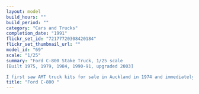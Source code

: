 ```yaml
---
layout: model
build_hours: ""
build_period: ""
category: "Cars and Trucks"
completion_date: "1991"
flickr_set_id: "72177720308420184"
flickr_set_thumbnail_url: ""
model_id: "69"
scale: "1/25"
summary: "Ford C-800 Stake Truck, 1/25 scale
[Built 1975, 1979, 1984, 1990-91, upgraded 2003]

I first saw AMT truck kits for sale in Auckland in 1974 and immediately started collecting them. I started this one in 1975 and quickly worked out that it was a complex model and not a simple project to build quickly. I worked on it in four bursts of enthusiasm over a 16 year period and upgraded it further 12 years later with stake sides and cargo. Despite the basic finished model being over 30 years old now, it still looks pretty good."
title: "Ford C-800 "
---
```



